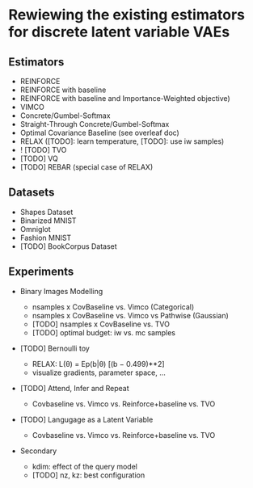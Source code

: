 # Rewiewing the existing estimators for discrete latent variable VAEs

## Estimators

* REINFORCE
* REINFORCE with baseline
* REINFORCE with baseline and Importance-Weighted objective)
* VIMCO
* Concrete/Gumbel-Softmax
* Straight-Through Concrete/Gumbel-Softmax
* Optimal Covariance Baseline (see overleaf doc)
* RELAX ([TODO]: learn temperature, [TODO]: use iw samples) 
* ! [TODO] TVO
* [TODO] VQ 
* [TODO] REBAR (special case of RELAX)

## Datasets

* Shapes Dataset
* Binarized MNIST
* Omniglot
* Fashion MNIST
* [TODO] BookCorpus Dataset

## Experiments

* Binary Images Modelling
    * nsamples x CovBaseline vs. Vimco (Categorical)
    * nsamples x CovBaseline vs. Vimco vs Pathwise (Gaussian)
    * [TODO] nsamples x CovBaseline vs. TVO
    * [TODO] optimal budget: iw vs. mc samples

* [TODO] Bernoulli toy
    * RELAX: L(θ) = Ep(b|θ) [(b − 0.499)**2]
    * visualize gradients, parameter space, ... 
    
* [TODO] Attend, Infer and Repeat
    * Covbaseline vs. Vimco vs. Reinforce+baseline vs. TVO

* [TODO] Langugage as a Latent Variable
    * Covbaseline vs. Vimco vs. Reinforce+baseline vs. TVO
    
   
* Secondary
    * kdim: effect of the query model 
    * [TODO] nz, kz: best configuration